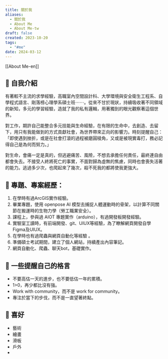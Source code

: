 ```yaml
---
title: 關於我
aliases:
  - 關於我
  - About Me
  - About Me-tw
draft: false
created: 2023-10-20
tags:
  - "#me"
date: 2024-03-12
---
```

[[About Me-en]]
## 👤 自我介紹
有著較不主流的求學經驗，高職室內空間設計科、大學環境與安全衛生工程系、自學程式語言、剛落榜心理學系碩士班⋯⋯。從來不甘於現狀，持續吸收著不同領域的新知，多元的學習經驗，造就了我的私有邏輯，用著獨到的眼光觀察著這個世界。

對工作，期許自己能整合多元技能與生命經驗，在有限的生命中，去創造、去留下，用只有我能做到的方式貢獻社會，為世界帶來正向的影響力。時刻提醒自己：「即使遇到挫折，或是在社會打滾的過程被磨圓稜角，又或是被現實毒打，務必記得自己是為何而努力。」

對生命，會痛一定是真的，但逃避痛苦、風險，不想去承擔任何責任，最終連自由都會失去。不接受人終將死亡的事實，不面對歸為虛無的焦慮，同時也會喪失活著的能力。逃過多少次，也爬起來了幾次，殺不死我的都將使我更強大。
## 🔬 專題、專案經歷：
1. 在學時有過ArcGIS實作經驗。
2. 畢業專題，使用 openpose AI 模型去捕捉人體運動時的骨架，以計算不同關節在搬運時的生物力學（勞工職業安全）。
3. 課程上，參與過 AIOT 專題實作（arduino），有過開發板開發經驗。
4. 實驗室工讀時，有前端開發、git、UIUX等經驗，為了瞭解網頁開發自學Figma及UIUX。
5. 在學時也有過爬蟲與網頁自動化等經驗 。
6. 準備碩士考試期間，建立了個人網站，持續產出內容筆記。
7. 網頁自動化、爬蟲、聊天bot，基礎實作。
## 📝 一些提醒自己的格言
- 不要高估一天的進步，也不要低估一年的累積。
- 1>0，再少都比沒有強。
- Work with community，而不是 work for community。
- 專注於當下的步伐，而不是一直望著終點。
## 🤩 喜好
- 藝術
- 繪畫
- 滑板
- 戶外
- 
